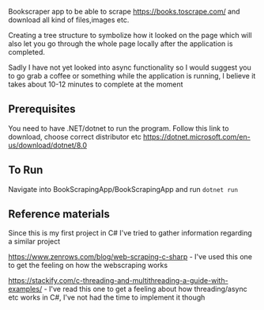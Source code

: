 Bookscraper app to be able to scrape https://books.toscrape.com/ and download all kind of files,images etc.

Creating a tree structure to symbolize how it looked on the page which will also let you go through the whole page locally after  the application is completed.

Sadly I have not yet looked into async functionality so I would suggest you to go grab a coffee or something while the application is running, I believe it takes about 10-12 minutes to complete at the moment

## Prerequisites
You need to have .NET/dotnet to run the program.
Follow this link to download, choose correct distributor etc https://dotnet.microsoft.com/en-us/download/dotnet/8.0

## To Run
Navigate into BookScrapingApp/BookScrapingApp and run `dotnet run`

## Reference materials
Since this is my first project in C# I've tried to gather information regarding a similar project

https://www.zenrows.com/blog/web-scraping-c-sharp - I've used this one to get the feeling on how the webscraping works

https://stackify.com/c-threading-and-multithreading-a-guide-with-examples/ - I've read this one to get a feeling about how threading/async etc works in C#, I've not had the time to implement it though

